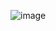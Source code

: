 ![image](https://github.com/Piyushjain9119/intern-task/assets/128716173/c7470955-98e2-485b-83f0-366f57a4b5d6)
